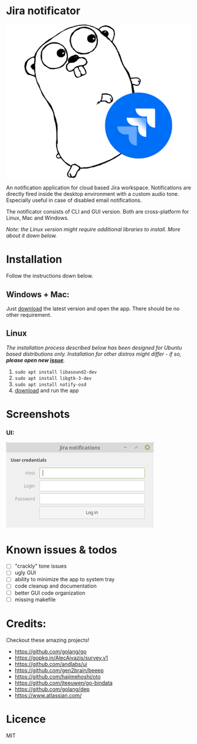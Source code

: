 Jira notificator
=================

![logo](doc/logo.png)

An notification application for cloud based Jira workspace. Notifications are directly fired inside the desktop environment with a custom audio tone. Especially useful in case of disabled email notifications.

The notificator consists of CLI and GUI version. Both are cross-platform for Linux, Mac and Windows.

_Note: the Linux version might require additional libraries to install. More about it down below._

# Installation

Follow the instructions down below.

## Windows + Mac:

Just [download](https://github.com/vlachmilan/jira-notificator/releases) the latest version  and open the app. There should be no other requirement.

## Linux

_The installation process described below has been designed for Ubuntu based distributions only. Installation for other distros might differ - if so, **please open new [issue](https://github.com/vlachmilan/jira-notificator/issues)**._

1. `sudo apt install libasound2-dev`
2. `sudo apt install libgtk-3-dev`
3. `sudo apt install notify-osd`
4. [download](https://github.com/vlachmilan/jira-notificator/releases) and run the app 

# Screenshots

### UI:
![screenshot1](doc/screenshot1.png)

# Known issues & todos
- [ ] "crackly" tone issues
- [ ] ugly GUI
- [ ] ability to minimize the app to system tray
- [ ] code cleanup and documentation
- [ ] better GUI code organization
- [ ] missing makefile

# Credits:

Checkout these amazing projects!

- https://github.com/golang/go
- https://gopkg.in/AlecAivazis/survey.v1
- https://github.com/andlabs/ui
- https://github.com/gen2brain/beeep
- https://github.com/hajimehoshi/oto
- https://github.com/jteeuwen/go-bindata
- https://github.com/golang/dep
- https://www.atlassian.com/


# Licence

MIT